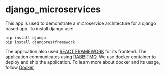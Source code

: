 # django_microservices
This app is used to demonstrate a microservice architecture for a django based app. To install django use:
```
pip install django
pip install djangorestframework
```
The application also used [REACT FRAMEWORK](https://reactjs.org/) for its frontend. The application communicates using [RABBITMQ](https://www.rabbitmq.com/download.html). We use docker container to deploy and ship the application. To learn more about docker and its usage, follow [Docker](https://www.docker.com/)